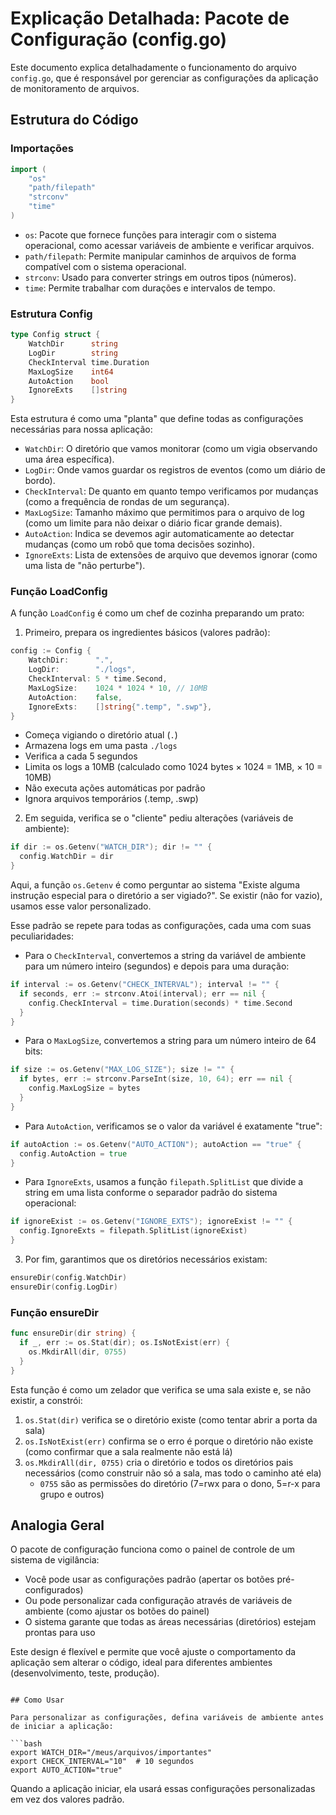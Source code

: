 # Explicação Detalhada: Pacote de Configuração (config.go)

Este documento explica detalhadamente o funcionamento do arquivo `config.go`, que é responsável por gerenciar as configurações da aplicação de monitoramento de arquivos.

## Estrutura do Código

### Importações

```go
import (
	"os"
	"path/filepath"
	"strconv"
	"time"
)
```

- `os`: Pacote que fornece funções para interagir com o sistema operacional, como acessar variáveis de ambiente e verificar arquivos.
- `path/filepath`: Permite manipular caminhos de arquivos de forma compatível com o sistema operacional.
- `strconv`: Usado para converter strings em outros tipos (números).
- `time`: Permite trabalhar com durações e intervalos de tempo.

### Estrutura Config

```go
type Config struct {
	WatchDir      string
	LogDir        string
	CheckInterval time.Duration
	MaxLogSize    int64
	AutoAction    bool
	IgnoreExts    []string
}
```

Esta estrutura é como uma "planta" que define todas as configurações necessárias para nossa aplicação:

- `WatchDir`: O diretório que vamos monitorar (como um vigia observando uma área específica).
- `LogDir`: Onde vamos guardar os registros de eventos (como um diário de bordo).
- `CheckInterval`: De quanto em quanto tempo verificamos por mudanças (como a frequência de rondas de um segurança).
- `MaxLogSize`: Tamanho máximo que permitimos para o arquivo de log (como um limite para não deixar o diário ficar grande demais).
- `AutoAction`: Indica se devemos agir automaticamente ao detectar mudanças (como um robô que toma decisões sozinho).
- `IgnoreExts`: Lista de extensões de arquivo que devemos ignorar (como uma lista de "não perturbe").

### Função LoadConfig

A função `LoadConfig` é como um chef de cozinha preparando um prato:

1. Primeiro, prepara os ingredientes básicos (valores padrão):

```go
config := Config {
    WatchDir:      ".",
    LogDir:        "./logs",
    CheckInterval: 5 * time.Second,
    MaxLogSize:    1024 * 1024 * 10, // 10MB
    AutoAction:    false,
    IgnoreExts:    []string{".temp", ".swp"},
}
```

- Começa vigiando o diretório atual (`.`)
- Armazena logs em uma pasta `./logs`
- Verifica a cada 5 segundos
- Limita os logs a 10MB (calculado como 1024 bytes × 1024 = 1MB, × 10 = 10MB)
- Não executa ações automáticas por padrão
- Ignora arquivos temporários (.temp, .swp)

2. Em seguida, verifica se o "cliente" pediu alterações (variáveis de ambiente):

```go
if dir := os.Getenv("WATCH_DIR"); dir != "" {
  config.WatchDir = dir
}
```

Aqui, a função `os.Getenv` é como perguntar ao sistema "Existe alguma instrução especial para o diretório a ser vigiado?". Se existir (não for vazio), usamos esse valor personalizado.

Esse padrão se repete para todas as configurações, cada uma com suas peculiaridades:

- Para o `CheckInterval`, convertemos a string da variável de ambiente para um número inteiro (segundos) e depois para uma duração:

```go
if interval := os.Getenv("CHECK_INTERVAL"); interval != "" {
  if seconds, err := strconv.Atoi(interval); err == nil {
    config.CheckInterval = time.Duration(seconds) * time.Second
  }
}
```

- Para o `MaxLogSize`, convertemos a string para um número inteiro de 64 bits:

```go
if size := os.Getenv("MAX_LOG_SIZE"); size != "" {
  if bytes, err := strconv.ParseInt(size, 10, 64); err == nil {
    config.MaxLogSize = bytes
  }
}
```

- Para `AutoAction`, verificamos se o valor da variável é exatamente "true":

```go
if autoAction := os.Getenv("AUTO_ACTION"); autoAction == "true" {
  config.AutoAction = true
}
```

- Para `IgnoreExts`, usamos a função `filepath.SplitList` que divide a string em uma lista conforme o separador padrão do sistema operacional:

```go
if ignoreExist := os.Getenv("IGNORE_EXTS"); ignoreExist != "" {
  config.IgnoreExts = filepath.SplitList(ignoreExist)
}
```

3. Por fim, garantimos que os diretórios necessários existam:

```go
ensureDir(config.WatchDir)
ensureDir(config.LogDir)
```

### Função ensureDir

```go
func ensureDir(dir string) {
  if _, err := os.Stat(dir); os.IsNotExist(err) {
    os.MkdirAll(dir, 0755)
  }
}
```

Esta função é como um zelador que verifica se uma sala existe e, se não existir, a constrói:

1. `os.Stat(dir)` verifica se o diretório existe (como tentar abrir a porta da sala)
2. `os.IsNotExist(err)` confirma se o erro é porque o diretório não existe (como confirmar que a sala realmente não está lá)
3. `os.MkdirAll(dir, 0755)` cria o diretório e todos os diretórios pais necessários (como construir não só a sala, mas todo o caminho até ela)
   - `0755` são as permissões do diretório (7=rwx para o dono, 5=r-x para grupo e outros)

## Analogia Geral

O pacote de configuração funciona como o painel de controle de um sistema de vigilância:

- Você pode usar as configurações padrão (apertar os botões pré-configurados)
- Ou pode personalizar cada configuração através de variáveis de ambiente (como ajustar os botões do painel)
- O sistema garante que todas as áreas necessárias (diretórios) estejam prontas para uso

Este design é flexível e permite que você ajuste o comportamento da aplicação sem alterar o código, ideal para diferentes ambientes (desenvolvimento, teste, produção).

````

## Como Usar

Para personalizar as configurações, defina variáveis de ambiente antes de iniciar a aplicação:

```bash
export WATCH_DIR="/meus/arquivos/importantes"
export CHECK_INTERVAL="10"  # 10 segundos
export AUTO_ACTION="true"
````

Quando a aplicação iniciar, ela usará essas configurações personalizadas em vez dos valores padrão.
